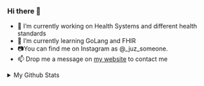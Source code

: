 ### Hi there 👋




- 🔭 I’m currently working on Health Systems and different health standards
- 🌱 I’m currently learning GoLang and FHIR
- 📷You can find me on Instagram as @_juz_someone.
- 📫 Drop me a message on [my website](https://ruizo.is-a.dev/) to contact me



<details>
  <summary>My Github Stats</summary>
  <br/>
   <a href="https://github.com/anuraghazra/github-readme-stats"><img alt="Blaine's Top Languages" src="https://github-readme-stats.vercel.app/api?username=mezeru&show_icons=true&theme=tokyonight" />
  <br/>
</details>

